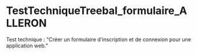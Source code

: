 # TestTechniqueTreebal_formulaire_ALLERON
Test technique : "Créer un formulaire d'inscription et de connexion pour une application web." 
